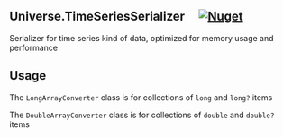 ## Universe.TimeSeriesSerializer &nbsp;&nbsp;&nbsp; [![Nuget](https://img.shields.io/nuget/v/Universe.TimeSeriesSerializer?label=nuget.org)](https://www.nuget.org/packages/Universe.TimeSeriesSerializer/)
Serializer for time series kind of data, optimized for memory usage and performance

## Usage
The `LongArrayConverter` class is for collections of `long` and `long?` items 

The `DoubleArrayConverter` class is for collections of `double` and `double?` items




